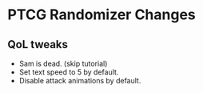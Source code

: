 # PTCG Randomizer Changes

## QoL tweaks
* Sam is dead. (skip tutorial)
* Set text speed to 5 by default.
* Disable attack animations by default.

